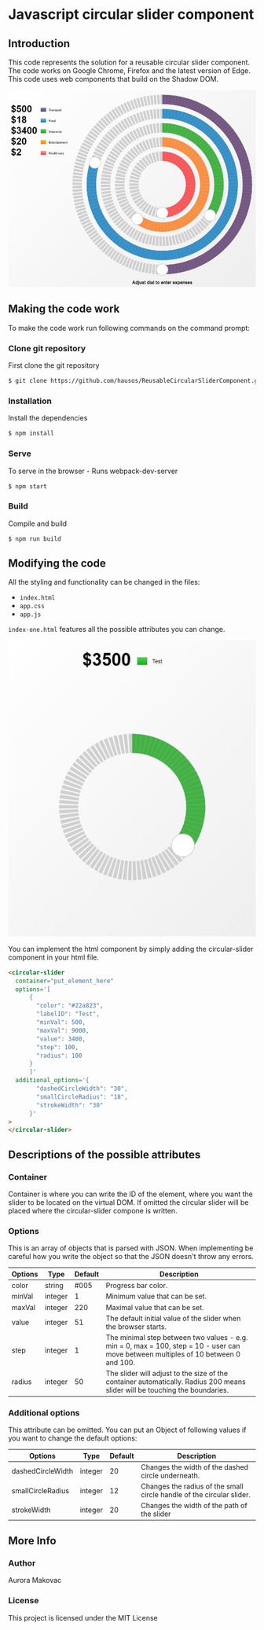 # Javascript circular slider component

## Introduction

This code represents the solution for a reusable circular slider component. The code works on Google Chrome, Firefox and the latest version of Edge.
This code uses web components that build on the Shadow DOM.

![Slider Multiple](/pictures/example1.JPG)

## Making the code work

To make the code work run following commands on the command prompt:

### Clone git repository

First clone the git repository

```sh
$ git clone https://github.com/hausos/ReusableCircularSliderComponent.git
```

### Installation

Install the dependencies

```sh
$ npm install
```

### Serve

To serve in the browser - Runs webpack-dev-server

```sh
$ npm start
```

### Build

Compile and build

```sh
$ npm run build
```

## Modifying the code

All the styling and functionality can be changed in the files:

- `index.html`
- `app.css`
- `app.js`

`index-one.html` features all the possible attributes you can change.

![Slider One](/pictures/example2.JPG)

You can implement the html component by simply adding the circular-slider component in your html file.

```html
<circular-slider
  container="put_element_here"
  options='[
      {
        "color": "#22a823",
        "labelID": "Test",
        "minVal": 500,
        "maxVal": 9000,
        "value": 3400,
        "step": 100,
        "radius": 100
      }
      ]'
  additional_options='{
        "dashedCircleWidth": "30",
        "smallCircleRadius": "18",
        "strokeWidth": "30"
      }'
>
</circular-slider>
```

## Descriptions of the possible attributes

### Container

Container is where you can write the ID of the element, where you want the slider to be located on the virtual DOM. If omitted the circular slider will be placed where the circular-slider compone is written.

### Options

This is an array of objects that is parsed with JSON.
When implementing be careful how you write the object so that the JSON doesn't throw any errors.

| Options | Type    | Default | Description                                                                                                                         |
| ------- | ------- | ------- | ----------------------------------------------------------------------------------------------------------------------------------- |
| color   | string  | #005    | Progress bar color.                                                                                                                 |
| minVal  | integer | 1       | Minimum value that can be set.                                                                                                      |
| maxVal  | integer | 220     | Maximal value that can be set.                                                                                                      |
| value   | integer | 51      | The default initial value of the slider when the browser starts.                                                                    |
| step    | integer | 1       | The minimal step between two values - e.g. min = 0, max = 100, step = 10 - user can move between multiples of 10 between 0 and 100. |
| radius  | integer | 50      | The slider will adjust to the size of the container automatically. Radius 200 means slider will be touching the boundaries.         |

### Additional options

This attribute can be omitted. You can put an Object of following values if you want to change the default options:

| Options           | Type    | Default | Description                                                           |
| ----------------- | ------- | ------- | --------------------------------------------------------------------- |
| dashedCircleWidth | integer | 20      | Changes the width of the dashed circle underneath.                    |
| smallCircleRadius | integer | 12      | Changes the radius of the small circle handle of the circular slider. |
| strokeWidth       | integer | 20      | Changes the width of the path of the slider                           |

## More Info

### Author

Aurora Makovac

### License

This project is licensed under the MIT License

